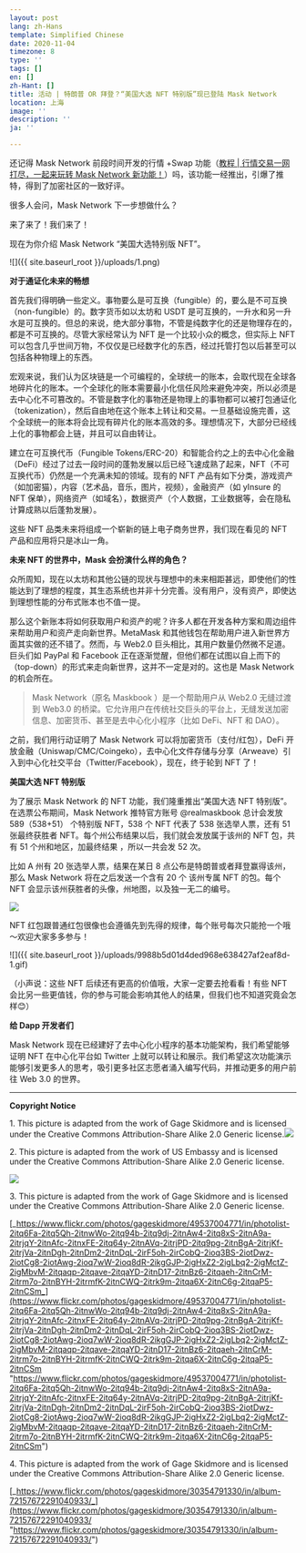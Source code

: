 ```yaml
---
layout: post
lang: zh-Hans
template: Simplified Chinese
date: 2020-11-04
timezone: 8
type: ''
tags: []
en: []
zh-Hant: []
title: 活动 | 特朗普 OR 拜登？“美国大选 NFT 特别版”现已登陆 Mask Network
location: 上海
image: ''
description: ''
ja: ''

---
```

还记得 Mask Network 前段时间开发的行情 +Swap 功能（[教程 | 行情交易一网打尽，一起来玩转 Mask Network 新功能！](http://mp.weixin.qq.com/s?__biz=MzU4OTkwNDYzMw==&mid=2247485707&idx=1&sn=dbd489b48fb0cc27563d67ecc3f5e8e7&chksm=fdc7269dcab0af8b8425a54716533eebe6be0ae38ba1d87ca1433a8277d4df3048dcf775bf00&scene=21#wechat_redirect)）吗，该功能一经推出，引爆了推特，得到了加密社区的一致好评。

很多人会问，Mask Network 下一步想做什么？

来了来了！我们来了！

现在为你介绍 Mask Network “美国大选特别版 NFT”。

![]({{ site.baseurl_root }}/uploads/1.png)

**对于通证化未来的畅想**

首先我们得明确一些定义。事物要么是可互换（fungible）的，要么是不可互换（non-fungible）的。数字货币如以太坊和 USDT 是可互换的，一升水和另一升水是可互换的。但总的来说，绝大部分事物，不管是纯数字化的还是物理存在的，都是不可互换的。尽管大家经常认为 NFT 是一个比较小众的概念，但实际上 NFT 可以包含几乎世间万物，不仅仅是已经数字化的东西，经过托管打包以后甚至可以包括各种物理上的东西。

宏观来说，我们认为区块链是一个可编程的，全球统一的账本，会取代现在全球各地碎片化的账本。一个全球化的账本需要最小化信任风险来避免冲突，所以必须是去中心化不可篡改的。不管是数字化的事物还是物理上的事物都可以被打包通证化（tokenization），然后自由地在这个账本上转让和交易。一旦基础设施完善，这个全球统一的账本将会比现有碎片化的账本高效的多。理想情况下，大部分已经线上化的事物都会上链，并且可以自由转让。

建立在可互换代币（Fungible Tokens/ERC-20）和智能合约之上的去中心化金融（DeFi）经过了过去一段时间的蓬勃发展以后已经飞速成熟了起来，NFT（不可互换代币）仍然是一个充满未知的领域。现有的 NFT 产品有如下分类，游戏资产（如加密猫），内容（艺术品，音乐，图片，视频），金融资产（如 yInsure 的 NFT 保单），网络资产（如域名），数据资产（个人数据，工业数据等，会在隐私计算成熟以后蓬勃发展）。

这些 NFT 品类未来将组成一个崭新的链上电子商务世界，我们现在看见的 NFT 产品和应用将只是冰山一角。

**未来 NFT 的世界中，Mask 会扮演什么样的角色？**

众所周知，现在以太坊和其他公链的现状与理想中的未来相距甚远，即使他们的性能达到了理想的程度，其生态系统也并非十分完善。没有用户，没有资产，即使达到理想性能的分布式账本也不值一提。

那么这个新账本将如何获取用户和资产的呢？许多人都在开发各种方案和周边组件来帮助用户和资产走向新世界。MetaMask 和其他钱包在帮助用户进入新世界方面其实做的还不错了。然而，与 Web2.0 巨头相比，其用户数量仍然微不足道。巨头们如 PayPal 和 Facebook 正在逐渐觉醒，但他们都在试图以自上而下的（top-down）的形式来走向新世界，这并不一定是对的。这也是 Mask Network 的机会所在。

> Mask Network（原名 Maskbook ）是一个帮助用户从 Web2.0 无缝过渡到 Web3.0 的桥梁。它允许用户在传统社交巨头的平台上，无缝发送加密信息、加密货币、甚至是去中心化小程序（比如 DeFi、NFT 和 DAO）。

之前，我们用行动证明了 Mask Network 可以将加密货币（支付/红包），DeFi 开放金融（Uniswap/CMC/Coingeko），去中心化文件存储与分享（Arweave）引入到中心化社交平台（Twitter/Facebook），现在，终于轮到 NFT 了！

**美国大选 NFT 特别版**

为了展示 Mask Network 的 NFT 功能，我们隆重推出“美国大选 NFT 特别版”。在选票公布期间，Mask Network 推特官方账号 @realmaskbook 总计会发放 589（538+51） 个特别版 NFT，538 个 NFT 代表了 538 张选举人票，还有 51 张最终获胜者 NFT。每个州公布结果以后，我们就会发放属于该州的 NFT 包，共有 51 个州和地区，加最终结果 ，所以一共会发 52 次。

比如 A 州有 20 张选举人票，结果在某日 8 点公布是特朗普或者拜登赢得该州，那么 Mask Network 将在之后发送一个含有 20 个 该州专属 NFT 的包。每个 NFT 会显示该州获胜者的头像，州地图，以及独一无二的编号。

![](https://mmbiz.qpic.cn/mmbiz_gif/QpV1OYwdMHCdqyRgniccjlWpYxW6gAF4psZF2WPdcXfD58pib6vzbPGa6WbFR1EPTIs1STsRAYf4yia2maEibeanYw/640?wx_fmt=gif&tp=webp&wxfrom=5&wx_lazy=1)

NFT 红包跟普通红包很像也会遵循先到先得的规律，每个账号每次只能抢一个哦～欢迎大家多多参与！

![]({{ site.baseurl_root }}/uploads/9988b5d01d4ded968e638427af2eaf8d-1.gif)

（小声说：这些 NFT 后续还有更高的价值哦，大家一定要去抢看看！有些 NFT 会比另一些更值钱，你的参与可能会影响其他人的结果，但我们也不知道究竟会怎样😊）

**给 Dapp 开发者们**

Mask Network 现在已经建好了去中心化小程序的基本功能架构，我们希望能够证明 NFT 在中心化平台如 Twitter 上就可以转让和展示。我们希望这次功能演示能够引发更多人的思考，吸引更多社区志愿者涌入编写代码，并推动更多的用户前往 Web 3.0 的世界。

***

**Copyright Notice**

1\. This picture is adapted from the work of Gage Skidmore and is licensed under the Creative Commons Attribution-Share Alike 2.0 Generic license.![](https://commons.wikimedia.org/wiki/File:Donald_Trump_%2850042291358%29.jpg)

2\. This picture is adapted from the work of US Embassy and is licensed under the Creative Commons Attribution-Share Alike 2.0 Generic license.

![](https://commons.wikimedia.org/wiki/File:Joe_Biden_and_John_Key_July_2016.jpg)

3\. This picture is adapted from the work of Gage Skidmore and is licensed under the Creative Commons Attribution-Share Alike 2.0 Generic license.

[_https://www.flickr.com/photos/gageskidmore/49537004771/in/photolist-2itq6Fa-2itq5Qh-2itnwWo-2itq94b-2itq9dj-2itnAw4-2itq8xS-2itnA9a-2itrjqY-2itnAfc-2itnxFE-2itq64y-2itnAVq-2itrjPD-2itq9pg-2itnBgA-2itrjKf-2itrjVa-2itnDgh-2itnDm2-2itnDqL-2irF5oh-2irCobQ-2ioq3BS-2iotDwz-2iotCg8-2iotAwg-2ioq7wW-2ioq8dR-2ikgGJP-2igHxZ2-2igLbq2-2igMctZ-2igMbvM-2itqaqp-2itqave-2itqaYD-2itnD17-2itnBz6-2itqaeh-2itnCrM-2itrm7o-2itnBYH-2itrmfK-2itnCWQ-2itrk9m-2itqa6X-2itnC6g-2itqaP5-2itnCSm_](https://www.flickr.com/photos/gageskidmore/49537004771/in/photolist-2itq6Fa-2itq5Qh-2itnwWo-2itq94b-2itq9dj-2itnAw4-2itq8xS-2itnA9a-2itrjqY-2itnAfc-2itnxFE-2itq64y-2itnAVq-2itrjPD-2itq9pg-2itnBgA-2itrjKf-2itrjVa-2itnDgh-2itnDm2-2itnDqL-2irF5oh-2irCobQ-2ioq3BS-2iotDwz-2iotCg8-2iotAwg-2ioq7wW-2ioq8dR-2ikgGJP-2igHxZ2-2igLbq2-2igMctZ-2igMbvM-2itqaqp-2itqave-2itqaYD-2itnD17-2itnBz6-2itqaeh-2itnCrM-2itrm7o-2itnBYH-2itrmfK-2itnCWQ-2itrk9m-2itqa6X-2itnC6g-2itqaP5-2itnCSm "https://www.flickr.com/photos/gageskidmore/49537004771/in/photolist-2itq6Fa-2itq5Qh-2itnwWo-2itq94b-2itq9dj-2itnAw4-2itq8xS-2itnA9a-2itrjqY-2itnAfc-2itnxFE-2itq64y-2itnAVq-2itrjPD-2itq9pg-2itnBgA-2itrjKf-2itrjVa-2itnDgh-2itnDm2-2itnDqL-2irF5oh-2irCobQ-2ioq3BS-2iotDwz-2iotCg8-2iotAwg-2ioq7wW-2ioq8dR-2ikgGJP-2igHxZ2-2igLbq2-2igMctZ-2igMbvM-2itqaqp-2itqave-2itqaYD-2itnD17-2itnBz6-2itqaeh-2itnCrM-2itrm7o-2itnBYH-2itrmfK-2itnCWQ-2itrk9m-2itqa6X-2itnC6g-2itqaP5-2itnCSm")

4\. This picture is adapted from the work of Gage Skidmore and is licensed under the Creative Commons Attribution-Share Alike 2.0 Generic license.

[_https://www.flickr.com/photos/gageskidmore/30354791330/in/album-72157672291040933/_](https://www.flickr.com/photos/gageskidmore/30354791330/in/album-72157672291040933/ "https://www.flickr.com/photos/gageskidmore/30354791330/in/album-72157672291040933/")